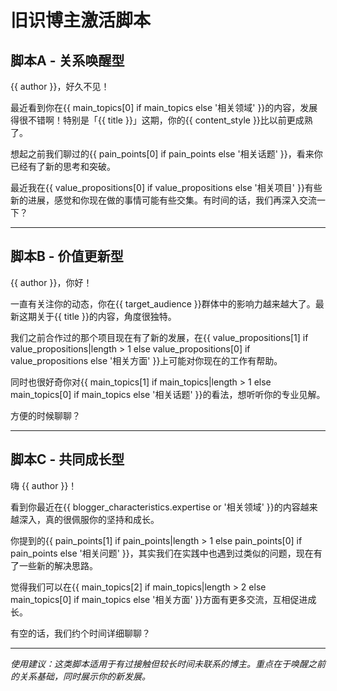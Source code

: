 # 旧识博主激活脚本

## 脚本A - 关系唤醒型

{{ author }}，好久不见！

最近看到你在{{ main_topics[0] if main_topics else '相关领域' }}的内容，发展得很不错啊！特别是「{{ title }}」这期，你的{{ content_style }}比以前更成熟了。

想起之前我们聊过的{{ pain_points[0] if pain_points else '相关话题' }}，看来你已经有了新的思考和突破。

最近我在{{ value_propositions[0] if value_propositions else '相关项目' }}有些新的进展，感觉和你现在做的事情可能有些交集。有时间的话，我们再深入交流一下？

---

## 脚本B - 价值更新型

{{ author }}，你好！

一直有关注你的动态，你在{{ target_audience }}群体中的影响力越来越大了。最新这期关于{{ title }}的内容，角度很独特。

我们之前合作过的那个项目现在有了新的发展，在{{ value_propositions[1] if value_propositions|length > 1 else value_propositions[0] if value_propositions else '相关方面' }}上可能对你现在的工作有帮助。

同时也很好奇你对{{ main_topics[1] if main_topics|length > 1 else main_topics[0] if main_topics else '相关话题' }}的看法，想听听你的专业见解。

方便的时候聊聊？

---

## 脚本C - 共同成长型

嗨 {{ author }}！

看到你最近在{{ blogger_characteristics.expertise or '相关领域' }}的内容越来越深入，真的很佩服你的坚持和成长。

你提到的{{ pain_points[1] if pain_points|length > 1 else pain_points[0] if pain_points else '相关问题' }}，其实我们在实践中也遇到过类似的问题，现在有了一些新的解决思路。

觉得我们可以在{{ main_topics[2] if main_topics|length > 2 else main_topics[0] if main_topics else '相关方面' }}方面有更多交流，互相促进成长。

有空的话，我们约个时间详细聊聊？

---

*使用建议：这类脚本适用于有过接触但较长时间未联系的博主。重点在于唤醒之前的关系基础，同时展示你的新发展。*